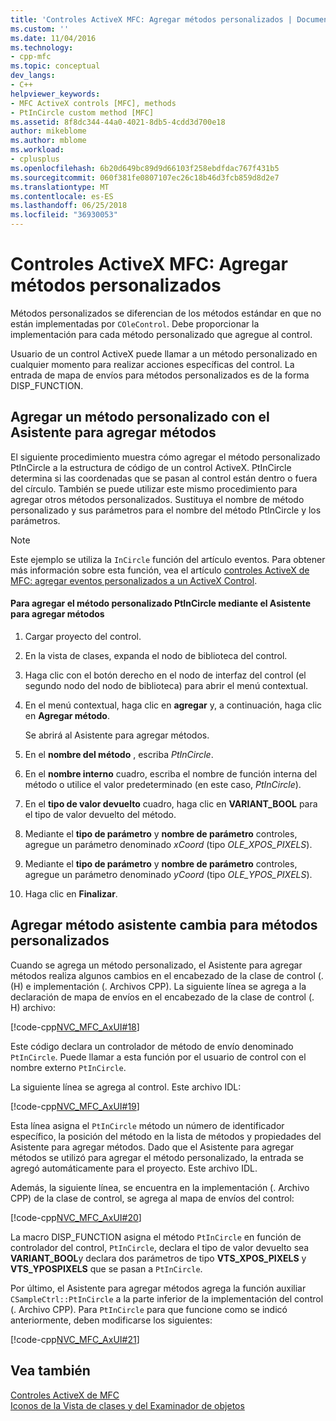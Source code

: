 ```yaml
---
title: 'Controles ActiveX MFC: Agregar métodos personalizados | Documentos de Microsoft'
ms.custom: ''
ms.date: 11/04/2016
ms.technology:
- cpp-mfc
ms.topic: conceptual
dev_langs:
- C++
helpviewer_keywords:
- MFC ActiveX controls [MFC], methods
- PtInCircle custom method [MFC]
ms.assetid: 8f8dc344-44a0-4021-8db5-4cdd3d700e18
author: mikeblome
ms.author: mblome
ms.workload:
- cplusplus
ms.openlocfilehash: 6b20d649bc89d9d66103f258ebdfdac767f431b5
ms.sourcegitcommit: 060f381fe0807107ec26c18b46d3fcb859d8d2e7
ms.translationtype: MT
ms.contentlocale: es-ES
ms.lasthandoff: 06/25/2018
ms.locfileid: "36930053"
---
```

# <a name="mfc-activex-controls-adding-custom-methods"></a>Controles ActiveX MFC: Agregar métodos personalizados
Métodos personalizados se diferencian de los métodos estándar en que no están implementadas por `COleControl`. Debe proporcionar la implementación para cada método personalizado que agregue al control.  
  
 Usuario de un control ActiveX puede llamar a un método personalizado en cualquier momento para realizar acciones específicas del control. La entrada de mapa de envíos para métodos personalizados es de la forma DISP_FUNCTION.  
  
##  <a name="_core_adding_a_custom_method_with_classwizard"></a> Agregar un método personalizado con el Asistente para agregar métodos  
 El siguiente procedimiento muestra cómo agregar el método personalizado PtInCircle a la estructura de código de un control ActiveX. PtInCircle determina si las coordenadas que se pasan al control están dentro o fuera del círculo. También se puede utilizar este mismo procedimiento para agregar otros métodos personalizados. Sustituya el nombre de método personalizado y sus parámetros para el nombre del método PtInCircle y los parámetros.  
  
> [!NOTE]
>  Este ejemplo se utiliza la `InCircle` función del artículo eventos. Para obtener más información sobre esta función, vea el artículo [controles ActiveX de MFC: agregar eventos personalizados a un ActiveX Control](../mfc/mfc-activex-controls-adding-custom-events.md).  
  
#### <a name="to-add-the-ptincircle-custom-method-using-the-add-method-wizard"></a>Para agregar el método personalizado PtInCircle mediante el Asistente para agregar métodos  
  
1.  Cargar proyecto del control.  
  
2.  En la vista de clases, expanda el nodo de biblioteca del control.  
  
3.  Haga clic con el botón derecho en el nodo de interfaz del control (el segundo nodo del nodo de biblioteca) para abrir el menú contextual.  
  
4.  En el menú contextual, haga clic en **agregar** y, a continuación, haga clic en **Agregar método**.  
  
     Se abrirá al Asistente para agregar métodos.  
  
5.  En el **nombre del método** , escriba *PtInCircle*.  
  
6.  En el **nombre interno** cuadro, escriba el nombre de función interna del método o utilice el valor predeterminado (en este caso, *PtInCircle*).  
  
7.  En el **tipo de valor devuelto** cuadro, haga clic en **VARIANT_BOOL** para el tipo de valor devuelto del método.  
  
8.  Mediante el **tipo de parámetro** y **nombre de parámetro** controles, agregue un parámetro denominado *xCoord* (tipo *OLE_XPOS_PIXELS*).  
  
9. Mediante el **tipo de parámetro** y **nombre de parámetro** controles, agregue un parámetro denominado *yCoord* (tipo *OLE_YPOS_PIXELS*).  
  
10. Haga clic en **Finalizar**.  
  
##  <a name="_core_classwizard_changes_for_custom_methods"></a> Agregar método asistente cambia para métodos personalizados  
 Cuando se agrega un método personalizado, el Asistente para agregar métodos realiza algunos cambios en el encabezado de la clase de control (. (H) e implementación (. Archivos CPP). La siguiente línea se agrega a la declaración de mapa de envíos en el encabezado de la clase de control (. H) archivo:  
  
 [!code-cpp[NVC_MFC_AxUI#18](../mfc/codesnippet/cpp/mfc-activex-controls-adding-custom-methods_1.h)]  
  
 Este código declara un controlador de método de envío denominado `PtInCircle`. Puede llamar a esta función por el usuario de control con el nombre externo `PtInCircle`.  
  
 La siguiente línea se agrega al control. Este archivo IDL:  
  
 [!code-cpp[NVC_MFC_AxUI#19](../mfc/codesnippet/cpp/mfc-activex-controls-adding-custom-methods_2.idl)]  
  
 Esta línea asigna el `PtInCircle` método un número de identificador específico, la posición del método en la lista de métodos y propiedades del Asistente para agregar métodos. Dado que el Asistente para agregar métodos se utilizó para agregar el método personalizado, la entrada se agregó automáticamente para el proyecto. Este archivo IDL.  
  
 Además, la siguiente línea, se encuentra en la implementación (. Archivo CPP) de la clase de control, se agrega al mapa de envíos del control:  
  
 [!code-cpp[NVC_MFC_AxUI#20](../mfc/codesnippet/cpp/mfc-activex-controls-adding-custom-methods_3.cpp)]  
  
 La macro DISP_FUNCTION asigna el método `PtInCircle` en función de controlador del control, `PtInCircle`, declara el tipo de valor devuelto sea **VARIANT_BOOL**y declara dos parámetros de tipo **VTS_XPOS_PIXELS** y **VTS_YPOSPIXELS** que se pasan a `PtInCircle`.  
  
 Por último, el Asistente para agregar métodos agrega la función auxiliar `CSampleCtrl::PtInCircle` a la parte inferior de la implementación del control (. Archivo CPP). Para `PtInCircle` para que funcione como se indicó anteriormente, deben modificarse los siguientes:  
  
 [!code-cpp[NVC_MFC_AxUI#21](../mfc/codesnippet/cpp/mfc-activex-controls-adding-custom-methods_4.cpp)]  
  
## <a name="see-also"></a>Vea también  
 [Controles ActiveX de MFC](../mfc/mfc-activex-controls.md)   
 [Iconos de la Vista de clases y del Examinador de objetos](/visualstudio/ide/class-view-and-object-browser-icons)

